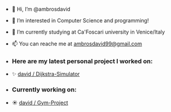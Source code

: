 - 👋 Hi, I’m @ambrosdavid
- 👀 I’m interested in Computer Science and programming!
- 🌱 I’m currently studying at Ca'Foscari university in Venice/Italy
- 📫 You can reache me at ambrosdavid99@gmail.com

- ### Here are my latest personal project I worked on:

- ✨ [david / Dijkstra-Simulator](https://github.com/ambrosdavid/Dijkstra-Simulator)
- ### Currently working on:

- ☀️ [david / Gym-Project](https://github.com/ambrosdavid/Gym-Project-Backend)

<!---
ambrosdavid/ambrosdavid is a ✨ special ✨ repository because its `README.md` (this file) appears on your GitHub profile.
You can click the Preview link to take a look at your changes.
--->
